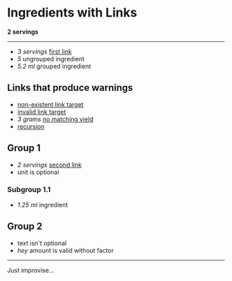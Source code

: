 # Ingredients with Links

**2 servings**

---

- *3 servings* [first link](./input_subrecipe.md)
- *5* ungrouped ingredient
- *5.2 ml* grouped ingredient

## Links that produce warnings 

- [non-existent link target](./does_not_exists.md)
- [invalid link target](./not_a_recipemd_file.md)
- *3 grams* [no matching yield](./input_subrecipe.md)
- [recursion](./input_recursion.md)

## Group 1

- *2 servings* [second link](./input_subrecipe.md)
- unit is optional

### Subgroup 1.1

- *1.25 ml* ingredient

## Group 2

- text isn't optional
- *hey* amount is valid without factor

---

Just improvise…